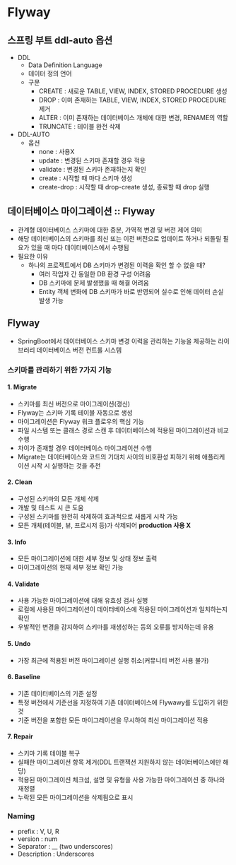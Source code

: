 # Flyway
## 스프링 부트 ddl-auto 옵션
- DDL
  - Data Definition Language
  - 데이터 정의 언어
  - 구문
    - CREATE : 새로운 TABLE, VIEW, INDEX, STORED PROCEDURE 생성
    - DROP : 이미 존재하는 TABLE, VIEW, INDEX, STORED PROCEDURE 제거
    - ALTER : 이미 존재하는 데이터베이스 개체에 대한 변경, RENAME의 역할
    - TRUNCATE : 테이블 완전 삭제
- DDL-AUTO
  - 옵션
    - none : 사용X
    - update : 변경된 스키마 존재할 경우 적용
    - validate : 변경된 스키마 존재하는지 확인
    - create : 시작할 때 마다 스키마 생성
    - create-drop : 시작할 때 drop-create 생성, 종료할 때 drop 실행
  
## 데이터베이스 마이그레이션 :: Flyway
- 관계형 데이터베이스 스키마에 대한 증분, 가역적 변경 및 버전 제어 의미
- 해당 데이터베이스의 스키마를 최신 또는 이전 버전으로 업데이트 하거나 되돌릴 필요가 있을 때 마다 데이터베이스에서 수행됨
- 필요한 이유
  - 하나의 프로젝트에서 DB 스키마가 변경된 이력을 확인 할 수 없을 때?
    - 여러 작업자 간 동일한 DB 환경 구성 어려움
    -  DB 스키마에 문제 발생했을 때 해결 어려움
    -  Entity 객체 변화에 DB 스키마가 바로 반영되어 실수로 인해 데이터 손실 발생 가능

## Flyway
- SpringBoot에서 데이터베이스 스키마 변경 이력을 관리하는 기능을 제공하는 라이브러리 데이터베이스 버전 컨트롤 시스템

### 스키마를 관리하기 위한 7가지 기능
#### 1. Migrate
   - 스키마를 최신 버전으로 마이그레이션(갱신)
   - Flyway는 스키마 기록 테이블 자동으로 생성
   - 마이그레이션은 Flyway 워크 플로우의 핵심 기능
   - 파일 시스템 또는 클래스 경로 스캔 후 데이터베이스에 적용된 마이그레이션과 비교 수행
   - 차이가 존재할 경우 데이터베이스 마이그레이션 수행
   - Migrate는 데이터베이스와 코드의 기대치 사이의 비호환성 피하기 위해 애플리케이션 시작 시 실행하는 것을 추천
#### 2. Clean
   - 구성된 스키마의 모든 개체 삭제
   - 개발 및 테스트 시 큰 도움
   - 구성된 스키마를 완전히 삭제하여 효과적으로 새롭게 시작 가능
   - 모든 개체(테이블, 뷰, 프로시저 등)가 삭제되어 **production 사용 X**
#### 3. Info
   - 모든 마이그레이션에 대한 세부 정보 및 상태 정보 출력
   -  마이그레이션의 현재 세부 정보 확인 가능
#### 4. Validate
   - 사용 가능한 마이그레이션에 대해 유효성 검사 실행
   - 로컬에 사용된 마이그레이션이 데이터베이스에 적용된 마이그레이션과 일치하는지 확인
   - 우발적인 변경을 감지하여 스키마를 재생성하는 등의 오류를 방지하는데 유용
#### 5. Undo
   - 가장 최근에 적용된 버전 마이그레이션 실행 취소(커뮤니티 버전 사용 불가)
#### 6. Baseline
   - 기존 데이터베이스의 기준 설정
   - 특정 버전에서 기준선을 지정하여 기존 데이터베이스에 Flywawy를 도입하기 위한 것
   - 기준 버전을 포함한 모든 마이그레이션을 무시하여 최신 마이그레이션 적용
#### 7. Repair
   - 스키마 기록 테이블 복구
   - 실패한 마이그레이션 항목 제거(DDL 트랜잭션 지원하지 않는 데이터베이스에만 해당)
   - 적용된 마이그레이션 체크섬, 설명 및 유형을 사용 가능한 마이그레이션 중 하나와 재정렬
   - 누락된 모든 마이그레이션을 삭제됨으로 표시

### Naming
- prefix : V, U, R
- version : num
- Separator : __ (two underscores)
- Description : Underscores